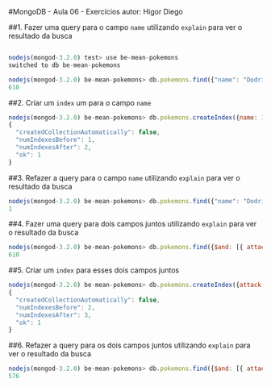 #MongoDB - Aula 06 - Exercícios
autor: Higor Diego

##1. Fazer uma query para o campo `name` utilizando `explain` para ver o resultado da busca
```js

nodejs(mongod-3.2.0) test> use be-mean-pokemons
switched to db be-mean-pokemons

nodejs(mongod-3.2.0) be-mean-pokemons> db.pokemons.find({"name": "Dodrio"}).explain('executionStats').executionStats.totalDocsExamined
610

```

##2. Criar um `index` um para o campo `name`
```js
nodejs(mongod-3.2.0) be-mean-pokemons> db.pokemons.createIndex({name: 1});
{
  "createdCollectionAutomatically": false,
  "numIndexesBefore": 1,
  "numIndexesAfter": 2,
  "ok": 1
}

```

##3. Refazer a query para o campo `name` utilizando `explain` para ver o resultado da busca
```js
nodejs(mongod-3.2.0) be-mean-pokemons> db.pokemons.find({"name": "Dodrio"}).explain('executionStats').executionStats.totalDocsExamined;
1

```

##4. Fazer uma query para dois campos juntos utilizando `explain` para ver o resultado da busca
```js
nodejs(mongod-3.2.0) be-mean-pokemons> db.pokemons.find({$and: [{ attack: {$gt: 20}}, { defense: { $gt:30} } ] } ).explain('executionStats').executionStats.totalDocsExamined;
610

```

##5. Criar um `index` para esses dois campos juntos
```js
nodejs(mongod-3.2.0) be-mean-pokemons> db.pokemons.createIndex({attack: 1, defense: 1});
{
  "createdCollectionAutomatically": false,
  "numIndexesBefore": 2,
  "numIndexesAfter": 3,
  "ok": 1
}

```

##6. Refazer a query para os dois campos juntos utilizando `explain` para ver o resultado da busca
```js
nodejs(mongod-3.2.0) be-mean-pokemons> db.pokemons.find({$and: [{ attack: {$gt: 20}}, { defense: { $gt:30} } ] } ).explain('executionStats').executionStats.totalDocsExamined;
576
```
